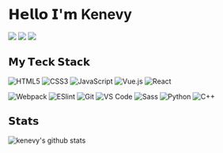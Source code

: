 
# 𝗛𝗲𝗹𝗹𝗼 𝗜'𝗺 Kenevy

[![](https://img.shields.io/badge/-@kenevy-%23181717?style=flat-square&logo=github)](https://github.com/kenevy)
[![](https://img.shields.io/website?color=0ab9e6&style=flat-square&up_message=chengzi.run&url=https%3A%2F%2Fxlbd.me)](http://www.chengzi.run)
[![](https://img.shields.io/website?color=0ab9e6&style=flat-square&up_message=kenevy.github.io&url=https%3A%2F%2Fxlbd.me)](https://kenevy.github.io)


## 𝗠𝘆 𝗧𝗲𝗰𝗸 𝗦𝘁𝗮𝗰𝗸

![HTML5](https://img.shields.io/badge/-HTML5-%23E44D27?style=flat-square&logo=html5&logoColor=ffffff)
![CSS3](https://img.shields.io/badge/-CSS3-%231572B6?style=flat-square&logo=css3)
![JavaScript](https://img.shields.io/badge/-JavaScript-%23F7DF1C?style=flat-square&logo=javascript&logoColor=000000&labelColor=%23F7DF1C&color=%23FFCE5A)
![Vue.js](https://img.shields.io/badge/-Vue.js-%232c3e50?style=flat-square&logo=Vue.js)
![React](https://img.shields.io/badge/-React-%23282C34?style=flat-square&logo=react)

![Webpack](https://img.shields.io/badge/-Webpack-%232C3A42?style=flat-square&logo=webpack)
![ESlint](https://img.shields.io/badge/-ESLint-%234B32C3?style=flat-square&logo=eslint)
![Git](https://img.shields.io/badge/-Git-%23F05032?style=flat-square&logo=git&logoColor=%23ffffff)
![VS Code](https://img.shields.io/badge/-VSCode-%23007ACC?style=flat-square&logo=visual-studio-code)
![Sass](https://img.shields.io/badge/-Sass-%23CC6699?style=flat-square&logo=sass&logoColor=ffffff)
![Python](https://img.shields.io/badge/-Python-%23F7DF1C?style=flat-square&logo=sass&logoColor=ffffff)
![C++](https://img.shields.io/badge/-C++-%23F7DF1C?style=flat-square&logo=sass&logoColor=ffffff)

## 𝗦𝘁𝗮𝘁𝘀

![kenevy's github stats](https://github-readme-stats.vercel.app/api?username=kenevy&show_icons=true&theme=dracula&cout_private=true)
